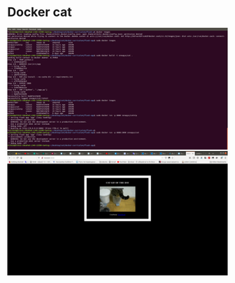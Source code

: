 # Docker cat

  ![Image_](https://github.com/AlikMkrtchian/DevOps_online_Kharkiv_2020Q4-2021Q1/blob/master/module%2011/DeepinScreenshot_gnome-terminal-server_20210303161035.png)
  ![Image_](https://github.com/AlikMkrtchian/DevOps_online_Kharkiv_2020Q4-2021Q1/blob/master/module%2011/DeepinScreenshot_Navigator_20210303161121.png)
